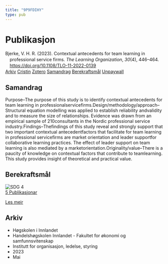 ```yaml
---
title: "9P9FDIHY"
type: pub
---
```

<h1>Publikasjon</h1>
<article id="csl-bib-container-9P9FDIHY" class="csl-bib-container">
  <div class="csl-bib-body" style="line-height: 1.35; padding-left: 1em; text-indent:-1em;">
  <div class="csl-entry">Bjerke, V. H. R. (2023). Contextual antecedents for team learning in professional service firms. <i>The Learning Organization</i>, <i>30</i>(4), 446&#x2013;464. <a href="https://doi.org/10.1108/TLO-11-2022-0139">https://doi.org/10.1108/TLO-11-2022-0139</a></div>
</div>
  <div class="csl-bib-buttons">
    <a href="#taxonomy-article-9P9FDIHY" class="csl-bib-button">Arkiv</a>
    <a href="https://app.cristin.no/results/show.jsf?id=2144581" alt="Cristin URL" class="csl-bib-button">Cristin</a>
    <a href="http://zotero.org/groups/5402882/items/9P9FDIHY" alt="Zotero URL" class="csl-bib-button">Zotero</a>
    <a href="#abstract-article-9P9FDIHY" class="csl-bib-button">Samandrag</a>
    <a href="#sdg-article-9P9FDIHY" class="csl-bib-button">Berekraftsmål</a>
    <a href="https://doi.org/10.1108/tlo-11-2022-0139" class="csl-bib-button">Unpaywall</a>
  </div>
  <div id="csl-bib-meta-container-9P9FDIHY"></div>
</article>
<div id="csl-bib-meta-9P9FDIHY" class="csl-bib-meta">
  <article id="abstract-article-9P9FDIHY" class="abstract-article">
    <h1>Samandrag</h1>
    Purpose–The purpose of this study is to identify contextual antecedents for team learning in professionalservicefirms.Design/methodology/approach–Structural equation modelling was applied to establish reliability andvalidity and to measure the size of relationships. Evidence was drawn from an empirical sample of 210consultants in the Nordic professional service industry.Findings–Thefindings of this study reveal and strongly support that two important contextual antecedentfactors that facilitate for team learning in professional servicefirms are market orientation and leader supportfor collaborative learning practices. The effect of leader support on team learning is also mediated by a marketorientation.Originality/value–There is a paucity of knowledge on contextual factors that contribute to teamlearning. This study provides insight of theoretical and practical value.
  </article>
  <article id="sdg-article-9P9FDIHY" class="sdg-article">
    <h1>Berekraftsmål</h1>
    <div class="sdg-container"><div id="sdg4" class="sdg"> <img src="{{< params subfolder >}}images/sdg/sdg04_no.png" class="image" alt="SDG 4"> <div class="sdg-overlay"> <a href="{{< params subfolder >}}no/archive/?sdg=4#archive" class="sdg-publication-count"><span>5</span> Publikasjonar</a> <p><a href="NA" class="sdg-read-more">Les meir</a></p> </div> </div></div>
  </article>
  <article id="taxonomy-article-9P9FDIHY" class="taxonomy-article">
    <h1>Arkiv</h1>
    <ul>
      <li>Høgskolen i Innlandet</li>
      <li>Handelshøgskolen Innlandet - Fakultet for økonomi og samfunnsvitenskap</li>
      <li>Institutt for organisasjon, ledelse, styring</li>
      <li>2023</li>
      <li>Mai</li>
    </ul>
  </article>
</div>
